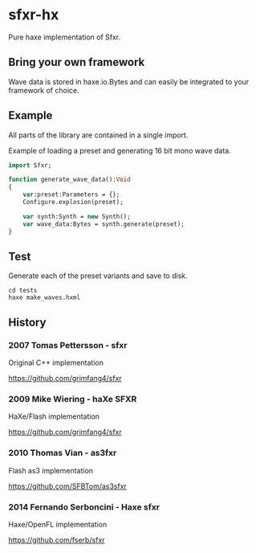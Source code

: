 # sfxr-hx

Pure haxe implementation of Sfxr.

## Bring your own framework

Wave data is stored in haxe.io.Bytes and can easily be integrated to your framework of choice.

## Example

All parts of the library are contained in a single import.

Example of loading a preset and generating 16 bit mono wave data.

```hx
import Sfxr;

function generate_wave_data():Void
{
	var:preset:Parameters = {};
	Configure.explosion(preset);

	var synth:Synth = new Synth();
	var wave_data:Bytes = synth.generate(preset);
}
```

## Test

Generate each of the preset variants and save to disk.

```
cd tests
haxe make_waves.hxml
```

## History

### 2007 Tomas Pettersson - sfxr

Original C++ implementation

https://github.com/grimfang4/sfxr


### 2009 Mike Wiering - haXe SFXR

HaXe/Flash implementation

https://github.com/grimfang4/sfxr

### 2010 Thomas Vian - as3fxr

Flash as3 implementation

https://github.com/SFBTom/as3sfxr

### 2014 Fernando Serboncini - Haxe sfxr

Haxe/OpenFL implementation

https://github.com/fserb/sfxr
